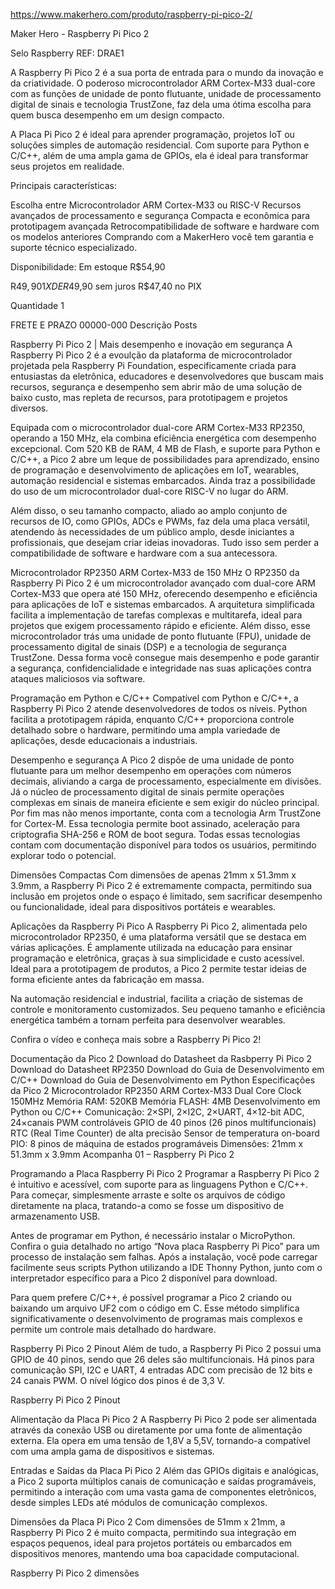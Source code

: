 https://www.makerhero.com/produto/raspberry-pi-pico-2/



Maker Hero - Raspberry Pi Pico 2

Selo Raspberry
REF: DRAE1

A Raspberry Pi Pico 2 é a sua porta de entrada para o mundo da inovação e da criatividade. O poderoso microcontrolador ARM Cortex-M33 dual-core com as funções de unidade de ponto flutuante, unidade de processamento digital de sinais e tecnologia TrustZone, faz dela uma ótima escolha para quem busca desempenho em um design compacto.

A Placa Pi Pico 2 é ideal para aprender programação, projetos IoT ou soluções simples de automação residencial. Com suporte para Python e C/C++, além de uma ampla gama de GPIOs, ela é ideal para transformar seus projetos em realidade.

Principais características:

Escolha entre Microcontrolador ARM Cortex-M33 ou RISC-V
Recursos avançados de processamento e segurança
Compacta e econômica para prototipagem avançada
Retrocompatibilidade de software e hardware com os modelos anteriores
Comprando com a MakerHero você tem garantia e suporte técnico especializado.

Disponibilidade: Em estoque
R$54,90
 
R$49,90
1X DE R$49,90 sem juros
R$47,40 no PIX

 Quantidade
1
 
FRETE E PRAZO
00000-000
Descrição
Posts


Raspberry Pi Pico 2 | Mais desempenho e inovação em segurança
A Raspberry Pi Pico 2 é a evoulção da plataforma de microcontrolador projetada pela Raspberry Pi Foundation, especificamente criada para entusiastas da eletrônica, educadores e desenvolvedores que buscam mais recursos, segurança e desempenho sem abrir mão de uma solução de baixo custo, mas repleta de recursos, para prototipagem e projetos diversos.

Equipada com o microcontrolador dual-core ARM Cortex-M33 RP2350, operando a 150 MHz, ela combina eficiência energética com desempenho excepcional. Com 520 KB de RAM, 4 MB de Flash, e suporte para Python e C/C++, a Pico 2 abre um leque de possibilidades para aprendizado, ensino de programação e desenvolvimento de aplicações em IoT, wearables, automação residencial e sistemas embarcados. Ainda traz a possibilidade do uso de um microcontrolador dual-core RISC-V no lugar do ARM.

Além disso, o seu tamanho compacto, aliado ao amplo conjunto de recursos de IO, como GPIOs, ADCs e PWMs, faz dela uma placa versátil, atendendo às necessidades de um público amplo, desde iniciantes a profissionais, que desejam criar ideias inovadoras. Tudo isso sem perder a compatibilidade de software e hardware com a sua antecessora.

Microcontrolador RP2350 ARM Cortex-M33 de 150 MHz
O RP2350 da Raspberry Pi Pico 2 é um microcontrolador avançado com dual-core ARM Cortex-M33 que opera até 150 MHz, oferecendo desempenho e eficiência para aplicações de IoT e sistemas embarcados. A arquitetura simplificada facilita a implementação de tarefas complexas e multitarefa, ideal para projetos que exigem processamento rápido e eficiente. Além disso, esse microcontrolador trás uma unidade de ponto flutuante (FPU), unidade de processamento digital de sinais (DSP) e a tecnologia de segurança TrustZone. Dessa forma você consegue mais desempenho e pode garantir a segurança, confidencialidade e integridade nas suas aplicações contra ataques maliciosos via software. 

Programação em Python e C/C++
Compatível com Python e C/C++, a Raspberry Pi Pico 2 atende desenvolvedores de todos os níveis. Python facilita a prototipagem rápida, enquanto C/C++ proporciona controle detalhado sobre o hardware, permitindo uma ampla variedade de aplicações, desde educacionais a industriais.

Desempenho e segurança
A Pico 2 dispõe de uma unidade de ponto flutuante para um melhor desempenho em operações com números decimais, aliviando a carga de processamento, especialmente em divisões. Já o núcleo de processamento digital de sinais permite operações complexas em sinais de maneira eficiente e sem exigir do núcleo principal. Por fim mas não menos importante, conta com a tecnologia Arm TrustZone for Cortex-M. Essa tecnologia permite boot assinado, aceleração para criptografia SHA-256 e ROM de boot segura. Todas essas tecnologias contam com documentação disponível para todos os usuários, permitindo explorar todo o potencial.

Dimensões Compactas
Com dimensões de apenas 21mm x 51.3mm x 3.9mm, a Raspberry Pi Pico 2 é extremamente compacta, permitindo sua inclusão em projetos onde o espaço é limitado, sem sacrificar desempenho ou funcionalidade, ideal para dispositivos portáteis e wearables.

Aplicações da Raspberry Pi Pico
A Raspberry Pi Pico 2, alimentada pelo microcontrolador RP2350, é uma plataforma versátil que se destaca em várias aplicações. É amplamente utilizada na educação para ensinar programação e eletrônica, graças à sua simplicidade e custo acessível. Ideal para a prototipagem de produtos, a Pico 2 permite testar ideias de forma eficiente antes da fabricação em massa.

Na automação residencial e industrial, facilita a criação de sistemas de controle e monitoramento customizados. Seu pequeno tamanho e eficiência energética também a tornam perfeita para desenvolver wearables.

Confira o vídeo e conheça mais sobre a Raspberry Pi Pico 2!



Documentação da Pico 2
Download do Datasheet da Rasbperry Pi Pico 2
Download do Datasheet RP2350
Download do Guia de Desenvolvimento em C/C++
Download do Guia de Desenvolvimento em Python 
Especificações da Pico 2
Microcontrolador RP2350 ARM Cortex-M33 Dual Core
Clock 150MHz
Memória RAM: 520KB
Memória FLASH: 4MB
Desenvolvimento em Python ou C/C++
Comunicação: 2×SPI, 2×I2C, 2×UART, 4×12-bit ADC, 24×canais PWM controláveis
GPIO de 40 pinos (26 pinos multifuncionais)
RTC (Real Time Counter) de alta precisão
Sensor de temperatura on-board
PIO: 8 pinos de máquina de estados programáveis
Dimensões: 21mm x 51.3mm x 3.9mm
Acompanha
01 – Raspberry Pi Pico 2



 

Programando a Placa Raspberry Pi Pico 2
Programar a Raspberry Pi Pico 2 é intuitivo e acessível, com suporte para as linguagens Python e C/C++. Para começar, simplesmente arraste e solte os arquivos de código diretamente na placa, tratando-a como se fosse um dispositivo de armazenamento USB.

Antes de programar em Python, é necessário instalar o MicroPython. Confira o guia detalhado no artigo “Nova placa Raspberry Pi Pico” para um processo de instalação sem falhas. Após a instalação, você pode carregar facilmente seus scripts Python utilizando a IDE Thonny Python, junto com o interpretador específico para a Pico 2 disponível para download.

Para quem prefere C/C++, é possível programar a Pico 2 criando ou baixando um arquivo UF2 com o código em C. Esse método simplifica significativamente o desenvolvimento de programas mais complexos e permite um controle mais detalhado do hardware.

Raspberry Pi Pico 2 Pinout
Além de tudo, a Raspberry Pi Pico 2 possui uma GPIO de 40 pinos, sendo que 26 deles são multifuncionais. Há pinos para comunicação SPI, I2C e UART, 4 entradas ADC com precisão de 12 bits e 24 canais PWM. O nível lógico dos pinos é de 3,3 V.

Raspberry Pi Pico 2 Pinout

Alimentação da Placa Pi Pico 2
A Raspberry Pi Pico 2 pode ser alimentada através da conexão USB ou diretamente por uma fonte de alimentação externa. Ela opera em uma tensão de 1,8V a 5,5V, tornando-a compatível com uma ampla gama de dispositivos e sistemas.

Entradas e Saídas da Placa Pi Pico 2
Além das GPIOs digitais e analógicas, a Pico 2 suporta múltiplos canais de comunicação e saídas programáveis, permitindo a interação com uma vasta gama de componentes eletrônicos, desde simples LEDs até módulos de comunicação complexos.

Dimensões da Placa Pi Pico 2
Com dimensões de 51mm x 21mm, a Raspberry Pi Pico 2 é muito compacta, permitindo sua integração em espaços pequenos, ideal para projetos portáteis ou embarcados em dispositivos menores, mantendo uma boa capacidade computacional.

Raspberry Pi Pico 2 dimensões


